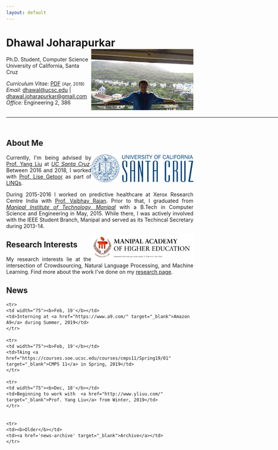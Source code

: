 ```yaml
---
layout: default
---
```


<!-- {% include image.html url="/images/me2.jpeg" caption="Dhawal Joharapurkar" width=275 align="right" %} -->


# Dhawal Joharapurkar  <a href="/images/me2.jpeg" target="_blank"><img src="images/me2.jpeg" alt="Dhawal Joharapurkar" style="width:275px;" align="right"></a>
Ph.D. Student, Computer Science <br>
University of California, Santa Cruz <br>

<em>Curriculum Vitae: </em><a href="/files/CV_Dhawal.pdf" target="_blank">PDF</a>  <small>(Apr, 2019)</small> <br>
<em>Email: </em><a href="mailto:dhawal@ucsc.edu">dhawal@ucsc.edu</a> | <a href="mailto:dhawal.joharapurkar@gmail.com">dhawal.joharapurkar@gmail.com</a> <br>
<em>Office: </em>Engineering 2, 386<br>
<br>
<!-- <p><a href="http://doodle.com/dhawaljoh" target="_blank">Meet me!</a> | <a href="http://flask.io/yoUm1" target="_blank">Assign me a task!</a> (please let me know you've added something!)</p> -->
<hr width="900px">

<hr style="height:10pt; visibility:hidden;" />

## About Me
<a href="http://www.ucsc.edu/" target="_blank"><img src="images/ucsc.png" alt="UCSC" style="width:275px;" align="right"></a>


<p align="justify" style="max-width:600px">
Currently, I'm being advised by <a href="http://www.yliuu.com/" target="_blank">Prof. Yang Liu</a> at <em><a class="tosu" href="http://www.ucsc.edu/" target="_blank">UC Santa Cruz</a></em>. Between 2016 and 2018, I worked with <a href="https://getoor.soe.ucsc.edu/home" target="_blank">Prof. Lise Getoor</a> as part of <a href="https://linqs.soe.ucsc.edu/" target="_blank">LINQs</a>.</p>

<p align="justify" style="max-width:600px">During 2015-2016 I worked on predictive healthcare at Xerox Research Centre India with  <a href="https://www.iiitb.ac.in/faculty_page.php?name=vaibhavrajan" target="_blank">Prof. Vaibhav Rajan</a>. Prior to that, I graduated from <em><a class="tosu" href="http://manipal.edu/mu.html" target="_blank">Manipal Institute of Technology, Manipal</a></em> with a B.Tech in Computer Science and Engineering in May, 2015. While there, I was actively involved with the IEEE Student Branch, Manipal and served as its Techincal Secretary during 2013-14.</p>

<a href="http://manipal.edu/mu.html" target="_blank"><img src="images/mit.jpg" alt="MIT, Manipal" style="width:275px;" align="right"></a>

## Research Interests
<p align="justify" style="max-width:600px">
My research interests lie at the intersection of Crowdsourcing, Natural Language Processing, and Machine Learning. Find more about the work I've done on my  <a href="/research/" target="_blank">research page</a>.
</p>
<!-- <center> <em><a class="tosu"> Scroll down for news! </a></em></center> -->

## News

<table style="white-space: nowrap;">

	<tr>
	<td width="75"><b>Feb, 19'</b></td>
	<td>Interning at <a href="https://www.a9.com/" target="_blank">Amazon A9</a> during Summer, 2019</td>
	</tr>

	<tr>
	<td width="75"><b>Feb, 19'</b></td>
	<td>TAing <a href="https://courses.soe.ucsc.edu/courses/cmps11/Spring19/01" target="_blank">CMPS 11</a> in Spring, 2019</td>
	</tr>

	<tr>
	<td width="75"><b>Dec, 18'</b></td>
	<td>Beginning to work with  <a href="http://www.yliuu.com/" target="_blank">Prof. Yang Liu</a> from Winter, 2019</td>
	</tr>


	<tr>
	<td><b>Older</b></td>
	<td><a href='news-archive' target="_blank">Archive</a></td>
	</tr>
</table>
